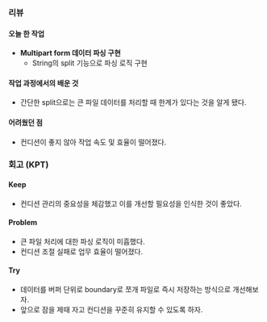 ### 리뷰

#### 오늘 한 작업
- **Multipart form 데이터 파싱 구현**
    - String의 split 기능으로 파싱 로직 구현

#### 작업 과정에서의 배운 것
- 간단한 split으로는 큰 파일 데이터를 처리할 때 한계가 있다는 것을 알게 됐다.

#### 어려웠던 점
- 컨디션이 좋지 않아 작업 속도 및 효율이 떨어졌다.

### 회고 (KPT)
#### Keep
- 컨디션 관리의 중요성을 체감했고 이를 개선할 필요성을 인식한 것이 좋았다.

#### Problem
- 큰 파일 처리에 대한 파싱 로직이 미흡했다.
- 컨디션 조절 실패로 업무 효율이 떨어졌다.

#### Try
- 데이터를 버퍼 단위로 boundary로 쪼개 파일로 즉시 저장하는 방식으로 개선해보자.
- 앞으로 잠을 제때 자고 컨디션을 꾸준히 유지할 수 있도록 하자.